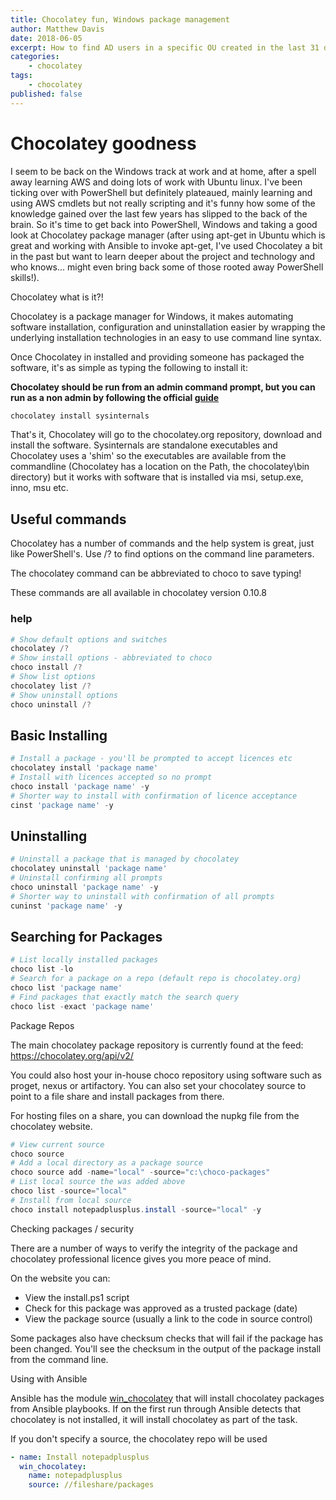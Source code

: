 ```yaml
---
title: Chocolatey fun, Windows package management
author: Matthew Davis
date: 2018-06-05
excerpt: How to find AD users in a specific OU created in the last 31 days
categories: 
    - chocolatey
tags:
    - chocolatey
published: false
---
```


# Chocolatey goodness

I seem to be back on the Windows track at work and at home, after a spell away learning AWS and doing lots of work with Ubuntu linux. I've been ticking over with PowerShell but definitely plateaued, mainly learning and using AWS cmdlets but not really scripting and it's funny how some of the knowledge gained over the last few years has slipped to the back of the brain. So it's time to get back into PowerShell, Windows and taking a good look at Chocolatey package manager (after using apt-get in Ubuntu which is great and working with Ansible to invoke apt-get, I've used Chocolatey a bit in the past but want to learn deeper about the project and technology and who knows... might even bring back some of those rooted away PowerShell skills!).

Chocolatey what is it?!

Chocolatey is a package manager for Windows, it makes automating software installation, configuration and uninstallation easier by wrapping the underlying installation technologies in an easy to use command line syntax.

Once Chocolatey in installed and providing someone has packaged the software, it's as simple as typing the following to install it:

**Chocolatey should be run from an admin command prompt, but you can run as a non admin by following the official [guide]**

```powershell
chocolatey install sysinternals
```

That's it, Chocolatey will go to the chocolatey.org repository, download and install the software. Sysinternals are standalone executables and Chocolatey uses a 'shim' so the executables are available from the commandline (Chocolatey has a location on the Path, the chocolatey\bin directory) but it works with software that is installed via msi, setup.exe, inno, msu etc.

## Useful commands

Chocolatey has a number of commands and the help system is great, just like PowerShell's. Use /? to find options on the command line parameters.

The chocolatey command can be abbreviated to choco to save typing!

These commands are all available in chocolatey version 0.10.8

### help
```powershell
# Show default options and switches
chocolatey /?
# Show install options - abbreviated to choco
choco install /?
# Show list options
chocolatey list /?
# Show uninstall options
choco uninstall /?
```
## Basic Installing

```powershell
# Install a package - you'll be prompted to accept licences etc
chocolatey install 'package name'
# Install with licences accepted so no prompt
choco install 'package name' -y
# Shorter way to install with confirmation of licence acceptance
cinst 'package name' -y
```

## Uninstalling

```powershell
# Uninstall a package that is managed by chocolatey
chocolatey uninstall 'package name'
# Uninstall confirming all prompts
choco uninstall 'package name' -y
# Shorter way to uninstall with confirmation of all prompts
cuninst 'package name' -y
```

## Searching for Packages

```powershell
# List locally installed packages
choco list -lo
# Search for a package on a repo (default repo is chocolatey.org)
choco list 'package name'
# Find packages that exactly match the search query
choco list -exact 'package name'
```

Package Repos

The main chocolatey package repository is currently found at the feed: https://chocolatey.org/api/v2/

You could also host your in-house choco repository using software such as proget, nexus or artifactory. You can also set your chocolatey source to point to a file share and install packages from there.

For hosting files on a share, you can download the nupkg file from the chocolatey website.

```powershell
# View current source
choco source
# Add a local directory as a package source
choco source add -name="local" -source="c:\choco-packages"
# List local source the was added above
choco list -source="local"
# Install from local source
choco install notepadplusplus.install -source="local" -y
```

Checking packages / security

There are a number of ways to verify the integrity of the package and chocolatey professional licence gives you more peace of mind.

On the website you can:
* View the install.ps1 script
* Check for this package was approved as a trusted package (date)
* View the package source (usually a link to the code in source control)

Some packages also have checksum checks that will fail if the package has been changed. You'll see the checksum in the output of the package install from the command line.


Using with Ansible

Ansible has the module [win_chocolatey] that will install chocolatey packages from Ansible playbooks. If on the first run through Ansible detects that chocolatey is not installed, it will install chocolatey as part of the task. 

If you don't specify a source, the chocolatey repo will be used

```yaml
- name: Install notepadplusplus
  win_chocolatey:
    name: notepadplusplus
    source: //fileshare/packages
```

[guide]:https://chocolatey.org/docs/installation#non-administrative-install
[win_chocolatey]:https://docs.ansible.com/ansible/latest/modules/win_chocolatey_module.html